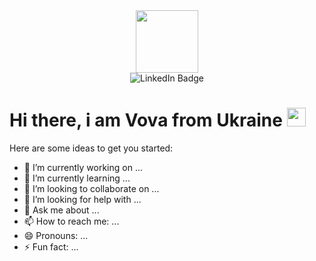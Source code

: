 <div id="header" align="center">
  <img src="https://media.giphy.com/media/M9gbBd9nbDrOTu1Mqx/giphy.gif" width="100"/>
</div>
<div align="center">
  <img src="https://img.shields.io/badge/LinkedIn-blue?style=for-the-badge&logo=linkedin&logoColor=white" alt="LinkedIn Badge"/>
</div>
<div align="center">
  <img src="https://komarev.com/ghpvc/?username=VOV44ER&style=flat-square&color=blue" alt=""/>
</div>
<h1>
  Hi there, i am Vova from Ukraine
  <img src="[https://giphy.com/embed/bcUcdqhEk9Ty2GZX1G](https://giphy.com/stickers/ukraine-stop-war-ucrania-bcUcdqhEk9Ty2GZX1G)" width="30px"/>
</h1>

Here are some ideas to get you started:

- 🔭 I’m currently working on ...
- 🌱 I’m currently learning ...
- 👯 I’m looking to collaborate on ...
- 🤔 I’m looking for help with ...
- 💬 Ask me about ...
- 📫 How to reach me: ...
- 😄 Pronouns: ...
- ⚡ Fun fact: ...
